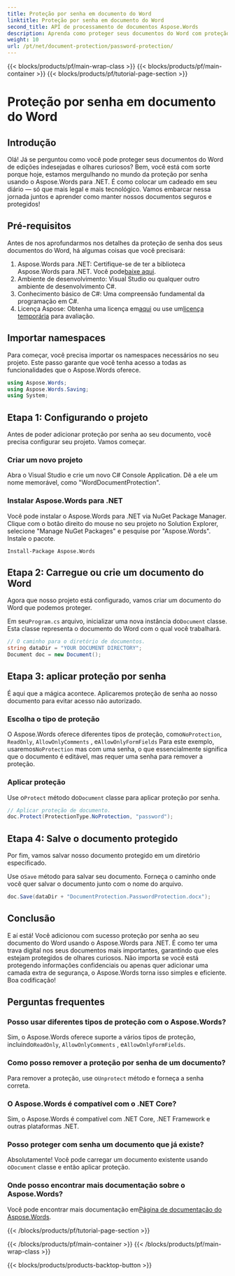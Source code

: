 ```yaml
---
title: Proteção por senha em documento do Word
linktitle: Proteção por senha em documento do Word
second_title: API de processamento de documentos Aspose.Words
description: Aprenda como proteger seus documentos do Word com proteção por senha usando o Aspose.Words para .NET neste guia passo a passo detalhado.
weight: 10
url: /pt/net/document-protection/password-protection/
---
```


{{< blocks/products/pf/main-wrap-class >}}
{{< blocks/products/pf/main-container >}}
{{< blocks/products/pf/tutorial-page-section >}}

# Proteção por senha em documento do Word

## Introdução

Olá! Já se perguntou como você pode proteger seus documentos do Word de edições indesejadas e olhares curiosos? Bem, você está com sorte porque hoje, estamos mergulhando no mundo da proteção por senha usando o Aspose.Words para .NET. É como colocar um cadeado em seu diário — só que mais legal e mais tecnológico. Vamos embarcar nessa jornada juntos e aprender como manter nossos documentos seguros e protegidos!

## Pré-requisitos

Antes de nos aprofundarmos nos detalhes da proteção de senha dos seus documentos do Word, há algumas coisas que você precisará:

1.  Aspose.Words para .NET: Certifique-se de ter a biblioteca Aspose.Words para .NET. Você pode[baixe aqui](https://releases.aspose.com/words/net/).
2. Ambiente de desenvolvimento: Visual Studio ou qualquer outro ambiente de desenvolvimento C#.
3. Conhecimento básico de C#: Uma compreensão fundamental da programação em C#.
4.  Licença Aspose: Obtenha uma licença em[aqui](https://purchase.aspose.com/buy) ou use um[licença temporária](https://purchase.aspose.com/temporary-license/) para avaliação.

## Importar namespaces

Para começar, você precisa importar os namespaces necessários no seu projeto. Este passo garante que você tenha acesso a todas as funcionalidades que o Aspose.Words oferece.

```csharp
using Aspose.Words;
using Aspose.Words.Saving;
using System;
```

## Etapa 1: Configurando o projeto

Antes de poder adicionar proteção por senha ao seu documento, você precisa configurar seu projeto. Vamos começar.

### Criar um novo projeto

Abra o Visual Studio e crie um novo C# Console Application. Dê a ele um nome memorável, como "WordDocumentProtection".

### Instalar Aspose.Words para .NET

Você pode instalar o Aspose.Words para .NET via NuGet Package Manager. Clique com o botão direito do mouse no seu projeto no Solution Explorer, selecione "Manage NuGet Packages" e pesquise por "Aspose.Words". Instale o pacote.

```shell
Install-Package Aspose.Words
```

## Etapa 2: Carregue ou crie um documento do Word

Agora que nosso projeto está configurado, vamos criar um documento do Word que podemos proteger.

 Em seu`Program.cs` arquivo, inicializar uma nova instância do`Document` classe. Esta classe representa o documento do Word com o qual você trabalhará.

```csharp
// O caminho para o diretório de documentos.
string dataDir = "YOUR DOCUMENT DIRECTORY";
Document doc = new Document();
```

## Etapa 3: aplicar proteção por senha

É aqui que a mágica acontece. Aplicaremos proteção de senha ao nosso documento para evitar acesso não autorizado.

### Escolha o tipo de proteção

 O Aspose.Words oferece diferentes tipos de proteção, como`NoProtection`, `ReadOnly`, `AllowOnlyComments` , e`AllowOnlyFormFields` Para este exemplo, usaremos`NoProtection` mas com uma senha, o que essencialmente significa que o documento é editável, mas requer uma senha para remover a proteção.

### Aplicar proteção

 Use o`Protect` método do`Document` classe para aplicar proteção por senha. 

```csharp
// Aplicar proteção de documento.
doc.Protect(ProtectionType.NoProtection, "password");
```

## Etapa 4: Salve o documento protegido

Por fim, vamos salvar nosso documento protegido em um diretório especificado.


 Use o`Save` método para salvar seu documento. Forneça o caminho onde você quer salvar o documento junto com o nome do arquivo.

```csharp
doc.Save(dataDir + "DocumentProtection.PasswordProtection.docx");
```

## Conclusão

E aí está! Você adicionou com sucesso proteção por senha ao seu documento do Word usando o Aspose.Words para .NET. É como ter uma trava digital nos seus documentos mais importantes, garantindo que eles estejam protegidos de olhares curiosos. Não importa se você está protegendo informações confidenciais ou apenas quer adicionar uma camada extra de segurança, o Aspose.Words torna isso simples e eficiente. Boa codificação!

## Perguntas frequentes

### Posso usar diferentes tipos de proteção com o Aspose.Words?

Sim, o Aspose.Words oferece suporte a vários tipos de proteção, incluindo`ReadOnly`, `AllowOnlyComments` , e`AllowOnlyFormFields`.

### Como posso remover a proteção por senha de um documento?

 Para remover a proteção, use o`Unprotect` método e forneça a senha correta.

### O Aspose.Words é compatível com o .NET Core?

Sim, o Aspose.Words é compatível com .NET Core, .NET Framework e outras plataformas .NET.

### Posso proteger com senha um documento que já existe?

 Absolutamente! Você pode carregar um documento existente usando o`Document` classe e então aplicar proteção.

### Onde posso encontrar mais documentação sobre o Aspose.Words?

 Você pode encontrar mais documentação em[Página de documentação do Aspose.Words](https://reference.aspose.com/words/net/).

{{< /blocks/products/pf/tutorial-page-section >}}

{{< /blocks/products/pf/main-container >}}
{{< /blocks/products/pf/main-wrap-class >}}

{{< blocks/products/products-backtop-button >}}
